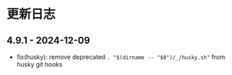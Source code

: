 # 更新日志

## 4.9.1 - 2024-12-09

- fix(husky): remove deprecated `. "$(dirname -- "$0")/_/husky.sh"` from husky git hooks
